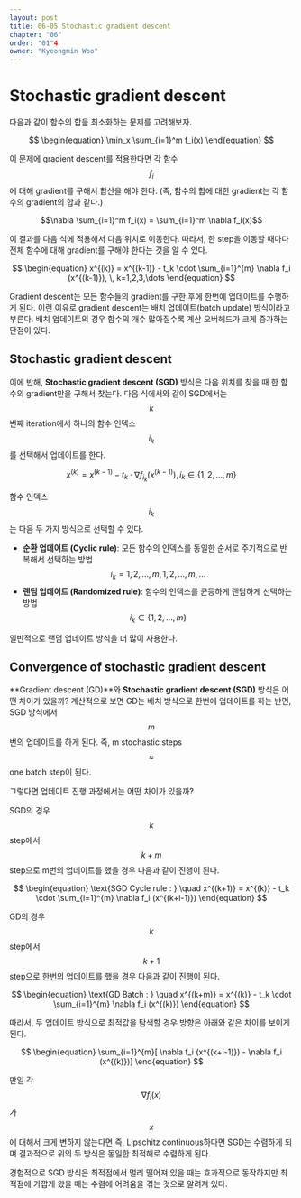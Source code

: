 ```yaml
---
layout: post
title: 06-05 Stochastic gradient descent
chapter: "06"
order: "01"4
owner: "Kyeongmin Woo"
---
```


# Stochastic gradient descent

다음과 같이 함수의 합을 최소화하는 문제를 고려해보자.
>
$$ \begin{equation}
\min_x \sum_{i=1}^m f_i(x)
\end{equation} $$

이 문제에 gradient descent를 적용한다면 각 함수 $$f_i$$에 대해 gradient를 구해서 합산을 해야 한다. (즉,  함수의 합에 대한 gradient는 각 함수의 gradient의 합과 같다.)
>
$$\nabla \sum_{i=1}^m f_i(x) = \sum_{i=1}^m \nabla f_i(x)$$

이 결과를 다음 식에 적용해서 다음 위치로 이동한다. 따라서, 한 step을 이동할 때마다 전체 함수에 대해 gradient를 구해야 한다는 것을 알 수 있다.
>
$$ \begin{equation}
x^{(k)} = x^{(k-1)} - t_k \cdot \sum_{i=1}^{m} \nabla f_i (x^{(k-1)}), \,  k=1,2,3,\dots
\end{equation} $$

Gradient descent는 모든 함수들의 gradient를 구한 후에 한번에 업데이트를 수행하게 된다. 이런 이유로 gradient descent는 배치 업데이트(batch update) 방식이라고 부른다. 배치 업데이트의 경우 함수의 개수 많아질수록 계산 오버헤드가 크게 증가하는 단점이 있다.

## Stochastic gradient descent
이에 반해, **Stochastic gradient descent (SGD)** 방식은 다음 위치를 찾을 때 한 함수의 gradient만을 구해서 찾는다. 다음 식에서와 같이 SGD에서는 $$k$$번째 iteration에서 하나의 함수 인덱스 $$i_k$$를 선택해서 업데이트를 한다.
>
$$ \begin{equation}
x^{(k)} = x^{(k-1)} - t_k \cdot \nabla f_{i_k} (x^{(k-1)}), \, i_k \in \{1,2,\dots,m\}
\end{equation} $$

함수 인덱스 $$i_k$$는 다음 두 가지 방식으로 선택할 수 있다. 

* **순환 업데이트 (Cyclic rule)**: 모든 함수의 인덱스를 동일한 순서로 주기적으로 반복해서 선택하는 방법 $$i_k = 1,2,\dots,m, 1,2,\dots,m, ... $$
* **랜덤 업데이트 (Randomized rule)**: 함수의 인덱스를 균등하게 랜덤하게 선택하는 방법 $$i_k \in \{1,2,\dots,m\}$$

일반적으로 랜덤 업데이트 방식을 더 많이 사용한다.

## Convergence of stochastic gradient descent

**Gradient descent (GD)**와 **Stochastic gradient descent (SGD)** 방식은 어떤 차이가 있을까? 계산적으로 보면 GD는 배치 방식으로 한번에 업데이트를 하는 반면, SGD 방식에서 $$m$$번의 업데이트를 하게 된다. 즉, m stochastic steps $$\approx$$ one batch step이 된다.

그렇다면 업데이트 진행 과정에서는 어떤 차이가 있을까?

SGD의 경우 $$k$$ step에서 $$k+m$$ step으로 m번의 업데이트를 했을 경우 다음과 같이 진행이 된다.
>
$$ \begin{equation}
\text{SGD Cycle rule : } \quad x^{(k+1)} = x^{(k)} - t_k \cdot \sum_{i=1}^{m} \nabla f_i (x^{(k+i-1)})
\end{equation} $$

GD의 경우 $$k$$ step에서 $$k+1$$ step으로 한번의 업데이트를 했을 경우 다음과 같이 진행이 된다.

>
$$ \begin{equation}
\text{GD Batch : }  \quad  x^{(k+m)} = x^{(k)} - t_k \cdot \sum_{i=1}^{m} \nabla f_i (x^{(k)})
\end{equation} $$

따라서, 두 업데이트 방식으로 최적값을 탐색할 경우 방향은 아래와 같은 차이를 보이게 된다. 
>
$$ \begin{equation}
\sum_{i=1}^{m}[ \nabla f_i (x^{(k+i-1)}) - \nabla f_i (x^{(k)})]
\end{equation} $$

만일 각  $$\nabla f_i(x)$$가 $$x$$에 대해서 크게 변하지 않는다면 즉, Lipschitz continuous하다면 SGD는 수렴하게 되며 결과적으로 위의 두 방식은 동일한 최적해로 수렴하게 된다.

경험적으로 SGD 방식은 최적점에서 멀리 떨어져 있을 때는 효과적으로 동작하지만 최적점에 가깝게 왔을 때는 수렴에 어려움을 겪는 것으로 알려져 있다.